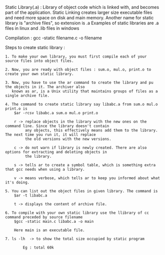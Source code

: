 Static Library(.a) : Library of object code which is linked with, and becomes part of the application. Static Linking 			   creates larger size executable files and need more space on disk and main memory. Another name
		     for static library is "archive files", so extension is .a
		     Examples of static libraries are .a files in linux and .lib files in windows

Compilation : gcc -static filename.c -o filename

Steps to create static library :
```
1. To make your own library, you must first compile each of your source files into object files.

2. Now, you are ready with object files : sum.o, mul.o, print.o to create your own static library.

3. Now, you have to use the ar command to create the library and pu the objects in it. The archiver also 
   known as ar, is a Unix utility that maintains groups of files as a single archive file. 

4. The command to create static library say libabc.a from sum.o mul.o print.o is
	$ar -rcsv libabc.a sum.o mul.o print.o

	r -> replace objects in the library with the new ones on the command line. Since the library doesn't contain
	     any objects, this effectively means add them to the library. The next time you run it, it will replace
	     the old versions with the new versions.

	c -> do not warn if library is newly created. There are also options for extracting and deleting objects in
	     the library.

	s -> tells ar to create a symbol table, which is something extra that gcc needs when using a library.

	v -> means verbose, which tells ar to keep you informed about what it's doing.

5. You can list out the object files in given library. The command is
	$ar -t libabc.a

	t -> displays the content of archive file.

6. To compile with your own static library use the llibrary of cc command preceded by source filename
	$gcc -static main.c libabc.a -o main

	Here main is an executable file.

7. ls -lh  -> to show the total size occupied by static program

		Eg : total 60k
```
